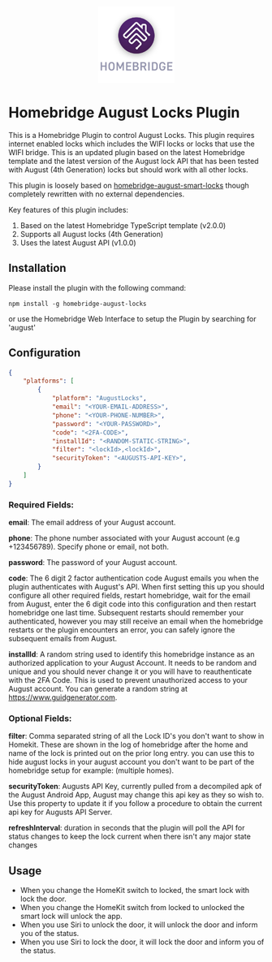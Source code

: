 
<p align="center">

<img src="https://github.com/homebridge/branding/raw/master/logos/homebridge-wordmark-logo-vertical.png" width="150">

</p>


# Homebridge August Locks Plugin

This is a Homebridge Plugin to control August Locks.  This plugin requires internet enabled locks which includes the WIFI locks or locks that use the WIFI bridge.    This is an updated plugin based on the latest Homebridge template and the latest version of the August lock API that has been tested with August (4th Generation) locks but should work with all other locks.

This plugin is loosely based on [homebridge-august-smart-locks](https://github.com/techyowl/homebridge-august-smart-locks) though completely rewritten with no external dependencies.   

Key features of this plugin includes:

1. Based on the latest Homebridge TypeScript template (v2.0.0)
2. Supports all August locks (4th Generation)
3. Uses the latest August API (v1.0.0)

## Installation

Please install the plugin with the following command:

```
npm install -g homebridge-august-locks
```

or use the Homebridge Web Interface to setup the Plugin by searching for 'august'

## Configuration

```json
{
    "platforms": [
        {
            "platform": "AugustLocks",
            "email": "<YOUR-EMAIL-ADDRESS>",
            "phone": "<YOUR-PHONE-NUMBER>",
            "password": "<YOUR-PASSWORD>",
            "code": "<2FA-CODE>",
            "installId": "<RANDOM-STATIC-STRING>",
            "filter": "<lockId>,<lockId>",
            "securityToken": "<AUGUSTS-API-KEY>",
        }
    ]
}
```
### Required Fields:

**email**: The email address of your August account.

**phone**: The phone number associated with your August account (e.g +123456789). Specify phone or email, not both. 

**password**: The password of your August account.

**code**: The 6 digit 2 factor authentication code August emails you when the plugin authenticates with August's API. When first setting this up you should configure all other required fields, restart homebridge, wait for the email from August, enter the 6 digit code into this configuration and then restart homebridge one last time. Subsequent restarts should remember your authenticated, however you may still receive an email when the homebridge restarts or the plugin encounters an error, you can safely ignore the subsequent emails from August.

**installId**: A random string used to identify this homebridge instance as an authorized application to your August Account. It needs to be random and unique and you should never change it or you will have to reauthenticate with the 2FA Code.  This is used to prevent unauthorized access to your August account.  You can generate a random string at https://www.guidgenerator.com.

### Optional Fields:

**filter**: Comma separated string of all the Lock ID's you don't want to show in Homekit. These are shown in the log of homebridge after the home and name of the lock is printed out on the prior long entry. you can use this to hide august locks in your august account you don't want to be part of the homebridge setup for example: (multiple homes).

**securityToken**: Augusts API Key, currently pulled from a decompiled apk of the August Android App, August may change this api key as they so wish to. Use this property to update it if you follow a procedure to obtain the current api key for Augusts API Server.

**refreshInterval**: duration in seconds that the plugin will poll the API for status changes to keep the lock current when there isn't any major state changes

## Usage

* When you change the HomeKit switch to locked, the smart lock with lock the door.
* When you change the HomeKit switch from locked to unlocked the smart lock will unlock the app.
* When you use Siri to unlock the door, it will unlock the door and inform you of the status.
* When you use Siri to lock the door, it will lock the door and inform you of the status.

